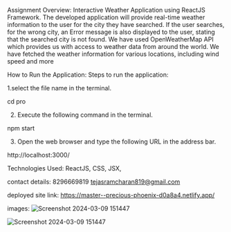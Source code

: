 Assignment Overview:
 Interactive Weather Application using ReactJS Framework. The developed application will provide real-time weather information to the user for the city they have searched. If the user searches, for the wrong city, an Error message is also displayed to the user, stating that the searched city is not found. We have used OpenWeatherMap API which provides us with access to weather data from around the world. We have fetched the weather information for various locations, including wind speed and more

How to Run the Application:
Steps to run the application:

1.select the file name in the terminal.

cd pro

2. Execute the following command in the terminal.

npm start

3. Open the web browser and type the following URL in the address bar.

http://localhost:3000/

Technologies Used:
ReactJS,
CSS,
JSX,

contact details:
8296669819
tejasramcharan819@gmail.com

deployed site link:
https://master--precious-phoenix-d0a8a4.netlify.app/


images:
![Screenshot 2024-03-09 151447](https://github.com/Tejasramcharan/simple-Weather-App/assets/132668791/961a1c38-5b46-4a27-a6e0-f2d6918ad81b)


![Screenshot 2024-03-09 151447](https://github.com/Tejasramcharan/simple-Weather-App/assets/132668791/f274fd65-7cce-4542-96b5-30c1488aa6c2)



